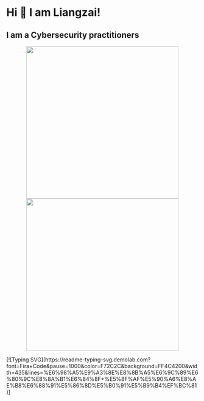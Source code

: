 
# Hi 👋 I am Liangzai! 
I am a Cybersecurity practitioners
---

<p align="center">
  <img src="https://github-readme-stats.vercel.app/api?username=liangzai-ff&show_icons=true&theme=bear" width="400">
  <img src="https://github-readme-streak-stats.herokuapp.com?user=liangzai-ff&theme=dark&hide_border=true" width="400">
</p>
[![Typing SVG](https://readme-typing-svg.demolab.com?font=Fira+Code&pause=1000&color=F72C2C&background=FF4C4200&width=435&lines=%E6%98%A5%E9%A3%8E%E8%8B%A5%E6%9C%89%E6%80%9C%E8%8A%B1%E6%84%8F+%E5%8F%AF%E5%90%A6%E8%AE%B8%E6%88%91%E5%86%8D%E5%B0%91%E5%B9%B4%EF%BC%81)]

